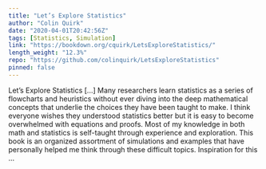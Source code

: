 ```yaml
---
title: "Let’s Explore Statistics"
author: "Colin Quirk"
date: "2020-04-01T20:42:56Z"
tags: [Statistics, Simulation]
link: "https://bookdown.org/cquirk/LetsExploreStatistics/"
length_weight: "12.3%"
repo: "https://github.com/colinquirk/LetsExploreStatistics"
pinned: false
---
```


Let’s Explore Statistics [...] Many researchers learn statistics as a series of flowcharts and heuristics without ever diving into the deep mathematical concepts that underlie the choices they have been taught to make. I think everyone wishes they understood statistics better but it is easy to become overwhelmed with equations and proofs. Most of my knowledge in both math and statistics is self-taught through experience and exploration. This book is an organized assortment of simulations and examples that have personally helped me think through these difficult topics. Inspiration for this ...
